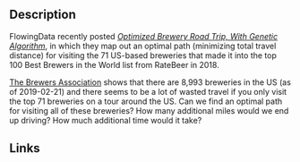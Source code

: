 ## Description

FlowingData recently posted [*Optimized Brewery Road Trip, With Genetic Algorithm*][1], in which they map out an optimal path (minimizing total travel distance) for visiting the 71 US-based breweries that made it into the top 100 Best Brewers in the World list from RateBeer in 2018.

[The Brewers Association][2] shows that there are 8,993 breweries in the US (as of 2019-02-21) and there seems to be a lot of wasted travel if you only visit the top 71 breweries on a tour around the US. Can we find an optimal path for visiting all of these breweries? How many additional miles would we end up driving? How much additional time would it take?

## Links
[1]: https://flowingdata.com/2019/02/08/optimized-brewery-road-trip-with-genetic-algorithm/
[2]: https://www.brewersassociation.org/directories/breweries/
